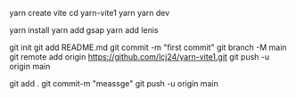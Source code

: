 yarn create vite
cd yarn-vite1
   yarn
   yarn dev 

 yarn install
 yarn add gsap
 yarn add lenis

 git init
 git add README.md
 git commit -m "first commit"
 git branch -M main
 git remote add origin https://github.com/lcj24/yarn-vite1.git
 git push -u origin main

 git add .
 git commit-m "meassge"
 git push -u origin main

